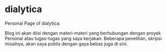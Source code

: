 dialytica
=========

Personal Page of dialytica.

Blog ini akan diisi dengan materi-materi yang berhubungan dengan proyek Personal
atau tugas-tugas yang saya kerjakan. Beberapa penelitian, skripsi misalnya,
akan saya publis dengan gaya bebas juga di sini.
